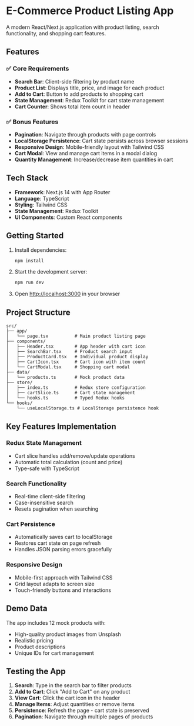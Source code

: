 # E-Commerce Product Listing App

A modern React/Next.js application with product listing, search functionality, and shopping cart features.

## Features

### ✅ Core Requirements
- **Search Bar**: Client-side filtering by product name
- **Product List**: Displays title, price, and image for each product
- **Add to Cart**: Button to add products to shopping cart
- **State Management**: Redux Toolkit for cart state management
- **Cart Counter**: Shows total item count in header

### ✅ Bonus Features
- **Pagination**: Navigate through products with page controls
- **LocalStorage Persistence**: Cart state persists across browser sessions
- **Responsive Design**: Mobile-friendly layout with Tailwind CSS
- **Cart Modal**: View and manage cart items in a modal dialog
- **Quantity Management**: Increase/decrease item quantities in cart

## Tech Stack

- **Framework**: Next.js 14 with App Router
- **Language**: TypeScript
- **Styling**: Tailwind CSS
- **State Management**: Redux Toolkit
- **UI Components**: Custom React components

## Getting Started

1. Install dependencies:
   ```bash
   npm install
   ```

2. Start the development server:
   ```bash
   npm run dev
   ```

3. Open [http://localhost:3000](http://localhost:3000) in your browser

## Project Structure

```
src/
├── app/
│   └── page.tsx          # Main product listing page
├── components/
│   ├── Header.tsx        # App header with cart icon
│   ├── SearchBar.tsx     # Product search input
│   ├── ProductCard.tsx   # Individual product display
│   ├── CartIcon.tsx      # Cart icon with item count
│   └── CartModal.tsx     # Shopping cart modal
├── data/
│   └── products.ts       # Mock product data
├── store/
│   ├── index.ts          # Redux store configuration
│   ├── cartSlice.ts      # Cart state management
│   └── hooks.ts          # Typed Redux hooks
└── hooks/
    └── useLocalStorage.ts # LocalStorage persistence hook
```

## Key Features Implementation

### Redux State Management
- Cart slice handles add/remove/update operations
- Automatic total calculation (count and price)
- Type-safe with TypeScript

### Search Functionality
- Real-time client-side filtering
- Case-insensitive search
- Resets pagination when searching

### Cart Persistence
- Automatically saves cart to localStorage
- Restores cart state on page refresh
- Handles JSON parsing errors gracefully

### Responsive Design
- Mobile-first approach with Tailwind CSS
- Grid layout adapts to screen size
- Touch-friendly buttons and interactions

## Demo Data

The app includes 12 mock products with:
- High-quality product images from Unsplash
- Realistic pricing
- Product descriptions
- Unique IDs for cart management

## Testing the App

1. **Search**: Type in the search bar to filter products
2. **Add to Cart**: Click "Add to Cart" on any product
3. **View Cart**: Click the cart icon in the header
4. **Manage Items**: Adjust quantities or remove items
5. **Persistence**: Refresh the page - cart state is preserved
6. **Pagination**: Navigate through multiple pages of products
